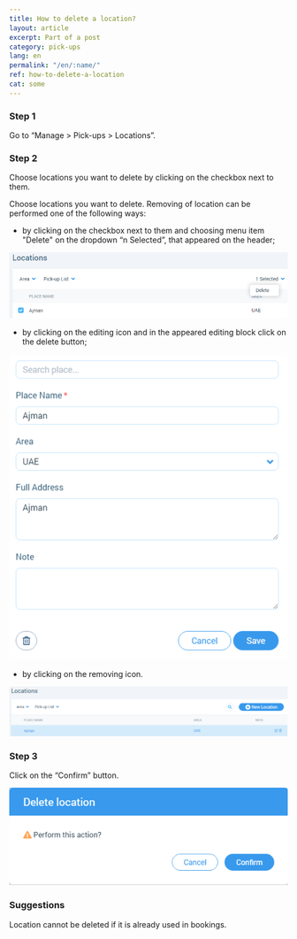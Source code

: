 ```yaml
---
title: How to delete a location?
layout: article
excerpt: Part of a post
category: pick-ups
lang: en
permalink: "/en/:name/"
ref: how-to-delete-a-location
cat: some
---
```


### **Step 1**

Go to “Manage > Pick-ups > Locations”.

### **Step 2**

Choose locations you want to delete by clicking on the checkbox next to them.

Choose locations you want to delete. Removing of location can be performed one of the following ways:
- by clicking on the checkbox next to them and choosing menu item "Delete" on the dropdown “n Selected”, that appeared on the header;

![How_to_delete_a_location1](/assets/images/how_to_delete_a_location1.png)

- by clicking on the editing icon and in the appeared editing block click on the delete button;

![How_to_delete_a_location2](/assets/images/how_to_delete_a_location2.png)

- by clicking on the removing icon.

![How_to_delete_a_location3](/assets/images/how_to_delete_a_location3.png)

### **Step 3**

Click on the “Confirm” button.

![How_to_delete_a_location4](/assets/images/how_to_delete_a_location4.png)

### **Suggestions**

Location cannot be deleted if it is already used in bookings.

